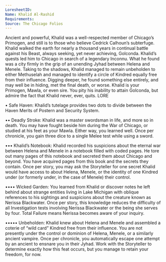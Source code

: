 ```yaml
---
LoresheetID: 
Name: Khalid Al-Rashid
Requirements:
Source: The Chicago Folios
---
```

Ancient and powerful, Khalid was a well-respected member of Chicago’s Primogen, and still is to those who believe Cedrick Calhoun’s subterfuge. Khalid walked the earth for nearly a thousand years in continual battle against his Beast, always seeking, yet never achieving, Golconda. Khalid’s quests led him to Chicago in search of a legendary Inconnu. What he found was a city firmly in the grip of an unending Jyhad between Helena and Menele. Taking to the shadows, Khalid managed to remain unbeholden to either Methuselah and managed to identify a circle of Kindred equally free from their influence. Digging deeper, he found something else entirely, and may well be in hiding, met the final death, or worse. Khalid is your Primogen, Mawla, or even sire. You pity his inability to attain Golconda, but admire the fact that Khalid never, ever, quits. LORE

• Safe Haven: Khalid’s tutelage provides two dots to divide between the Haven Merits of Postern and Security System.

•• Deadly Stroke: Khalid was a master swordsman in life, and more so in death. You may have fought beside him during the War of Chicago, or studied at his feet as your Mawla. Either way, you learned well. Once per chronicle, you gain three dice to a single Melee test while using a sword.

••• Khalid’s Notebook: Khalid recorded his suspicions about the eternal war between Helena and Menele in a notebook filled with coded pages. He tore out many pages of this notebook and secreted them about Chicago and beyond. You have acquired pages from this book and the secrets they contain. Once per story, you may ask the Storyteller for one secret Khalid would have access to about Helena, Menele, or the identity of one Kindred under (or formerly under, in the case of Menele) their control.

•••• Wicked Garden: You learned from Khalid or discover notes he left behind about strange entities living in Lake Michigan with oblique references to his sightings and suspicions about the creature known as Nerissa Blackwater. Once per story, this knowledge reduces the difficulty of all Investigation tests involving Nerissa Blackwater or the being she serves by four. Total Failure means Nerissa becomes aware of your inquiry.

••••• Unbeholden: Khalid knew about Helena and Menele and assembled a coterie of “wild card” Kindred free from their influence. You are not presently under the control or dominion of Helena, Menele, or a similarly ancient vampire. Once per chronicle, you automatically escape one attempt by an ancient to ensnare you in their Jyhad. Work with the Storyteller to determine exactly how this feat occurs, but you manage to retain your freedom, for now.